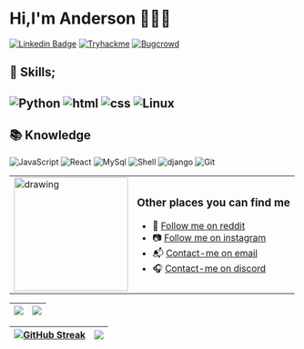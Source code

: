 
<h1 > Hi,I'm Anderson 🙋🏽‍♂️ </h1>

[![Linkedin Badge](https://img.shields.io/badge/-Linkedin-blue?style=for-the-badge&logo=Linkedin&logoColor=white)](https://www.linkedin.com/in/anderson-do-vale-b9749426b/)
[![Tryhackme](https://img.shields.io/badge/-TryHackMe-%23212C42?style=for-the-badge&logo=tryhackme&logoColor=white)](https://tryhackme.com/p/anderson3510)
[![Bugcrowd](https://img.shields.io/badge/-Bugcrowd-%23F26822?style=for-the-badge&logo=bugcrowd&logoColor=white)](https://bugcrowd.com/and3510)



<h2>💪 Skills;<h2>                                                                                                                          

<nav > 

![Python](https://img.shields.io/badge/Python-14354C?style=for-the-badge&logo=python&logoColor=white)
![html](https://img.shields.io/badge/HTML5-E34F26?style=for-the-badge&logo=html5&logoColor=white)
![css](https://img.shields.io/badge/CSS3-1572B6?style=for-the-badge&logo=css3&logoColor=white)
![Linux](https://img.shields.io/badge/Linux-CDD690?style=for-the-badge&logo=linux&logoColor=black)



</nav>

<h2 >📚 Knowledge</h2> 

<nav > 

![JavaScript](https://img.shields.io/badge/JavaScript-323330?style=for-the-badge&logo=javascript&logoColor=F7DF1E)
![React](https://img.shields.io/badge/React-20232A?style=for-the-badge&logo=react&logoColor=61DAFB) 
![MySql](https://img.shields.io/badge/MySQL-005C84?style=for-the-badge&logo=mysql&logoColor=white) 
![Shell](https://img.shields.io/badge/Shell-121011?style=for-the-badge&logo=gnu-bash&logoColor=white) 
![django](https://img.shields.io/badge/Django-092E20?style=for-the-badge&logo=django&logoColor=white)
![Git](https://img.shields.io/badge/GIT-E44C30?style=for-the-badge&logo=git&logoColor=white)


</nav>



<table border="0" cellspacing="0" cellpadding="0" >
  <tr>
    <td style="border: 0";>
        <img src="./duck.jpeg" alt="drawing" width="200"/>
    </td>
    <td>
      <h3>Other places you can find me</h3>
      <ul>
        <li>
          🤖 <a href="https://www.reddit.com/user/and3510/"
          >Follow me on reddit</a>
        </li>
        <li>
          📷 <a href="https://www.instagram.com/and.dovale/">Follow me on instagram</a>
        </li>
        <li>
          📬 <a href=mailto:and.dovale@gmail.com>Contact-me on email</a>
        </li>
        <li>
          🎧 <a href="https://www.reddit.com/user/and3510/"
          >Contact-me on discord</a>
        </li>
      </ul>
    </td>
  </tr>
</table>





| ![](http://github-profile-summary-cards.vercel.app/api/cards/profile-details?username=and3510&theme=discord_old_blurple) | ![](http://github-profile-summary-cards.vercel.app/api/cards/repos-per-language?username=and3510&theme=discord_old_blurple) | 
| :-: | :-: |


| [![GitHub Streak](https://github-readme-streak-stats.herokuapp.com?user=and3510&theme=iceberg)](https://git.io/streak-stats) | ![](http://github-profile-summary-cards.vercel.app/api/cards/stats?username=and3510&theme=discord_old_blurple)|
| :-: | :-: |






